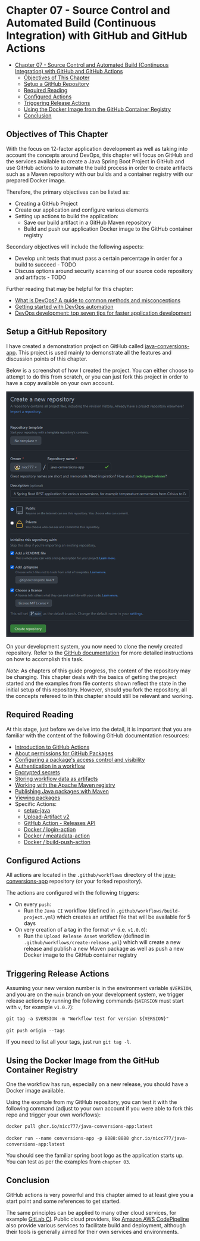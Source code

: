 # Chapter 07 - Source Control and Automated Build (Continuous Integration) with GitHub and GitHub Actions

- [Chapter 07 - Source Control and Automated Build (Continuous Integration) with GitHub and GitHub Actions](#chapter-07---source-control-and-automated-build-continuous-integration-with-github-and-github-actions)
  - [Objectives of This Chapter](#objectives-of-this-chapter)
  - [Setup a GitHub Repository](#setup-a-github-repository)
  - [Required Reading](#required-reading)
  - [Configured Actions](#configured-actions)
  - [Triggering Release Actions](#triggering-release-actions)
  - [Using the Docker Image from the GitHub Container Registry](#using-the-docker-image-from-the-github-container-registry)
  - [Conclusion](#conclusion)

## Objectives of This Chapter

With the focus on 12-factor application development as well as taking into account the concepts around DevOps, this chapter will focus on GitHub and the services available to create a Java Spring Boot Project in GitHub and use GitHub actions to automate the build process in order to create artifacts such as a Maven repository with our builds and a container registry with our prepared Docker image.

Therefore, the primary objectives can be listed as:

* Creating a GitHub Project
* Create our application and configure various elements
* Setting up actions to build the application:
  * Save our build artifact in a GitHub Maven repository
  * Build and push our application Docker image to the GitHub container registry

Secondary objectives will include the following aspects:

* Develop unit tests that must pass a certain percentage in order for a build to succeed - TODO
* Discuss options around security scanning of our source code repository and artifacts - TODO

Further reading that may be helpful for this chapter:

* [What is DevOps? A guide to common methods and misconceptions](https://github.blog/2020-10-07-devops-definition/)
* [Getting started with DevOps automation](https://github.blog/2020-10-29-getting-started-with-devops-automation/)
* [DevOps development: top seven tips for faster application development](https://resources.github.com/whitepapers/Seven-Tips-for-Faster-Development/)

## Setup a GitHub Repository

I have created a demonstration project on GitHub called [java-conversions-app](https://github.com/nicc777/java-conversions-app). This project is used mainly to demonstrate all the features and discussion points of this chapter.

Below is a screenshot of how I created the project. You can either choose to attempt to do this from scratch, or you can just fork this project in order to have a copy available on your own account.

![GitHub create new project](github_new_project.png)

On your development system, you now need to clone the newly created repository. Refer to the [GitHub documentation](https://docs.github.com/en/github/creating-cloning-and-archiving-repositories/cloning-a-repository-from-github/cloning-a-repository) for more detailed instructions on how to accomplish this task.

_*Note*_: As chapters of this guide progress, the content of the repository may be changing. This chapter deals with the basics of getting the project started and the examples from file contents shown reflect the state in the initial setup of this repository. However, should you fork the repository, all the concepts refereed to in this chapter should still be relevant and working.

## Required Reading

At this stage, just before we delve into the detail, it is important that you are familiar with the content of the following GitHub documentation resources:

* [Introduction to GitHub Actions](https://docs.github.com/en/actions/learn-github-actions/introduction-to-github-actions)
* [About permissions for GitHub Packages](https://docs.github.com/en/packages/learn-github-packages/about-permissions-for-github-packages)
* [Configuring a package's access control and visibility](https://docs.github.com/en/packages/learn-github-packages/configuring-a-packages-access-control-and-visibility)
* [Authentication in a workflow](https://docs.github.com/en/actions/reference/authentication-in-a-workflow)
* [Encrypted secrets](https://docs.github.com/en/actions/reference/encrypted-secrets)
* [Storing workflow data as artifacts](https://docs.github.com/en/actions/guides/storing-workflow-data-as-artifacts)
* [Working with the Apache Maven registry](https://docs.github.com/en/packages/working-with-a-github-packages-registry/working-with-the-apache-maven-registry)
* [Publishing Java packages with Maven](https://docs.github.com/en/actions/guides/publishing-java-packages-with-maven)
* [Viewing packages](https://docs.github.com/en/packages/learn-github-packages/viewing-packages)
* Specific Actions:
  * [setup-java](https://github.com/actions/setup-java)
  * [Upload-Artifact v2](https://github.com/actions/upload-artifact)
  * [GitHub Action - Releases API](https://github.com/actions/create-release)
  * [Docker / login-action](https://github.com/docker/login-action)
  * [Docker / meatadata-action](https://github.com/docker/metadata-action)
  * [Docker / build-push-action](https://github.com/docker/build-push-action)

## Configured Actions

All actions are located in the `.github/workflows` directory of the [java-conversions-app](https://github.com/nicc777/java-conversions-app) repository (or your forked repository).

The actions are configured with the following triggers:

* On every `push`:
  * Run the `Java CI` workflow (defined in `.github/workflows/build-project.yml`) which creates an artifact file that will be available for 5 days
* On very creation of a tag in the format `v*` (i.e. `v1.0.0`):
  * Run the `Upload Release Asset` workflow (defined in `.github/workflows/create-release.yml`) which will create a new release and publish a new Maven package as well as push a new Docker image to the GitHub container registry

## Triggering Release Actions

Assuming your new version number is in the environment variable `$VERSION`, and you are on the `main` branch on your development system, we trigger release actions by running the following commands (`$VERSION` must start with `v`, for example `v1.0.7`):

```shell
git tag -a $VERSION -m "Workflow test for version ${VERSION}"

git push origin --tags
```

If you need to list all your tags, just run `git tag -l`.

## Using the Docker Image from the GitHub Container Registry

One the workflow has run, especially on a new release, you should have a Docker image available.

Using the example from my GitHub repository, you can test it with the following command (adjust to your own account if you were able to fork this repo and trigger your own workflows):

```shell
docker pull ghcr.io/nicc777/java-conversions-app:latest

docker run --name conversions-app -p 8888:8888 ghcr.io/nicc777/java-conversions-app:latest
```

You should see the familiar spring boot logo as the application starts up. You can test as per the examples from `chapter 03`.

## Conclusion

GitHub actions is very powerful and this chapter aimed to at least give you a start point and some references to get started.

The same principles can be applied to many other cloud services, for example [GitLab CI](https://docs.gitlab.com/ee/ci/). Public cloud providers, like [Amazon AWS CodePipeline](https://aws.amazon.com/codepipeline/) also provide various services to facilitate build and deployment, although their tools is generally aimed for their own services and environments.
